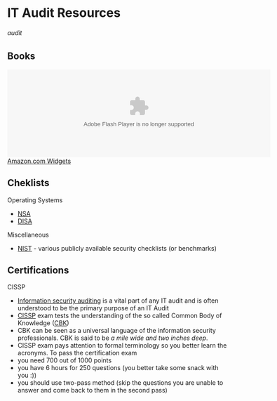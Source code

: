 # IT Audit Resources
###### audit

## Books

<OBJECT classid="clsid:D27CDB6E-AE6D-11cf-96B8-444553540000" codebase="http://fpdownload.macromedia.com/get/flashplayer/current/swflash.cab" id="Player_6964ff9b-6042-4be9-b1f5-c24f2ef310a9"  WIDTH="600px" HEIGHT="200px"> <PARAM NAME="movie" VALUE="http://ws.amazon.com/widgets/q?rt=tf_cw&ServiceVersion=20070822&MarketPlace=US&ID=V20070822%2FUS%2Fopen057-20%2F8010%2F6964ff9b-6042-4be9-b1f5-c24f2ef310a9&Operation=GetDisplayTemplate"><PARAM NAME="quality" VALUE="high"><PARAM NAME="bgcolor" VALUE="#FFFFFF"><PARAM NAME="allowscriptaccess" VALUE="always"><embed src="http://ws.amazon.com/widgets/q?rt=tf_cw&ServiceVersion=20070822&MarketPlace=US&ID=V20070822%2FUS%2Fopen057-20%2F8010%2F6964ff9b-6042-4be9-b1f5-c24f2ef310a9&Operation=GetDisplayTemplate" id="Player_6964ff9b-6042-4be9-b1f5-c24f2ef310a9" quality="high" bgcolor="#ffffff" name="Player_6964ff9b-6042-4be9-b1f5-c24f2ef310a9" allowscriptaccess="always"  type="application/x-shockwave-flash" align="middle" height="200px" width="600px"></embed></OBJECT> <NOSCRIPT><A HREF="http://ws.amazon.com/widgets/q?rt=tf_cw&ServiceVersion=20070822&MarketPlace=US&ID=V20070822%2FUS%2Fopen057-20%2F8010%2F6964ff9b-6042-4be9-b1f5-c24f2ef310a9&Operation=NoScript">Amazon.com Widgets</A></NOSCRIPT>

## Cheklists

Operating Systems

* [NSA](http://www.nsa.gov/ia/mitigation_guidance/security_configuration_guides/operating_systems.shtml)
* [DISA](http://iase.disa.mil/stigs/os/index.html)

Miscellaneous

* [NIST](http://checklists.nist.gov) - various publicly available security checklists (or benchmarks)

## Certifications

CISSP

* [Information security auditing](http://en.wikipedia.org/wiki/Auditing_information_security) is a vital part of any IT audit and is often understood to be the primary purpose of an IT Audit
* [CISSP](http://en.wikipedia.org/wiki/Certified_Information_Systems_Security_Professional) exam tests the understanding of the so called Common Body of Knowledge ([CBK](http://en.wikipedia.org/wiki/CISSP#Certification_subject_matter))
* CBK can be seen as a universal language of the information security professionals. CBK is said to be *a mile wide and two inches deep*. 
* CISSP exam pays attention to formal terminology so you better learn the acronyms. To pass the certification exam
 * you need 700 out of 1000 points
 * you have 6 hours for 250 questions (you better take some snack with you :))
 * you should use two-pass method (skip the questions you are unable to answer and come back to them in the second pass)

